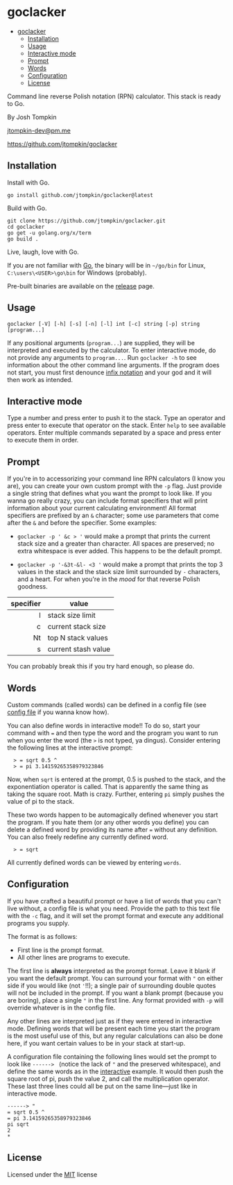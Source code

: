 # goclacker

<!--toc:start-->
- [goclacker](#goclacker)
  - [Installation](#installation)
  - [Usage](#usage)
  - [Interactive mode](#interactive-mode)
  - [Prompt](#prompt)
  - [Words](#words)
  - [Configuration](#configuration)
  - [License](#license)
<!--toc:end-->

Command line reverse Polish notation (RPN) calculator. This stack is ready to
Go.

By Josh Tompkin

jtompkin-dev@pm.me

https://github.com/jtompkin/goclacker

## Installation

Install with Go.

```
go install github.com/jtompkin/goclacker@latest
```

Build with Go.

```
git clone https://github.com/jtompkin/goclacker.git
cd goclacker
go get -u golang.org/x/term
go build .
```

Live, laugh, love with Go.

If you are not familiar with [Go](https://go.dev), the binary will be in
`~/go/bin` for Linux, `C:\users\<USER>\go\bin` for Windows (probably).

Pre-built binaries are available on the
[release](https://github.com/jtompkin/goclacker/releases/latest) page.

## Usage

```
goclacker [-V] [-h] [-s] [-n] [-l] int [-c] string [-p] string [program...]
```

If any positional arguments (`program...`) are supplied, they will be
interpreted and executed by the calculator. To enter interactive mode, do not
provide any arguments to `program...`. Run `goclacker -h` to see information
about the other command line arguments. If the program does not start, you must
first denounce [infix notation](https://en.wikipedia.org/wiki/Satan) and your
god and it will then work as intended.

## Interactive mode

Type a number and press enter to push it to the stack. Type an operator and
press enter to execute that operator on the stack. Enter `help` to see available
operators. Enter multiple commands separated by a space and press enter to
execute them in order.

## Prompt

If you're in to accessorizing your command line RPN calculators (I know you
are), you can create your own custom prompt with the `-p` flag. Just provide a
single string that defines what you want the prompt to look like. If you wanna
go really crazy, you can include format specifiers that will print information
about your current calculating environment! All format specifiers are prefixed
by an `&` character; some use parameters that come after the `&` and before the
specifier. Some examples:

 - `goclacker -p ' &c > '` would make a prompt that prints the current stack
 size and a greater than character. All spaces are preserved; no extra
 whitespace is ever added. This happens to be the default prompt.

 - `goclacker -p '-&3t-&l- <3 '` would make a prompt that prints the top 3
 values in the stack and the stack size limit surrounded by `-` characters, and
 a heart. For when you're in the *mood* for that reverse Polish goodness.

| specifier | value               |
|----------:|---------------------|
|         l | stack size limit    |
|         c | current stack size  |
|        Nt | top N stack values  |
|         s | current stash value |

You can probably break this if you try hard enough, so please do.

## Words

Custom commands (called words) can be defined in a config file (see [config
file](#configuration) if you wanna know how).

You can also define words in interactive mode!! To do so, start your command
with `=` and then type the word and the program you want to run when you enter
the word (the `>` is not typed, ya dingus). Consider entering the following
lines at the interactive prompt:

```
  > = sqrt 0.5 ^
  > = pi 3.14159265358979323846
```

Now, when `sqrt` is entered at the prompt, 0.5 is pushed to the stack, and the
exponentiation operator is called. That is apparently the same thing as taking
the square root. Math is crazy. Further, entering `pi` simply pushes the value
of pi to the stack.

These two words happen to be automagically defined whenever you start the
program. If you hate them (or any other words you define) you can delete a
defined word by providing its name after `=` without any definition. You can
also freely redefine any currently defined word.

```
  > = sqrt
```

All currently defined words can be viewed by entering `words`.

## Configuration

If you have crafted a beautiful prompt or have a list of words that you can't
live without, a config file is what you need. Provide the path to this text file
with the `-c` flag, and it will set the prompt format and execute any additional
programs you supply.

The format is as follows:

- First line is the prompt format.
- All other lines are programs to execute.

The first line is **always** interpreted as the prompt format. Leave it blank if
you want the default prompt. You can surround your format with `"` on either
side if you would like (not `'`!!); a single pair of surrounding double quotes
will not be included in the prompt. If you want a blank prompt (because you are
boring), place a single `"` in the first line. Any format provided with `-p`
will override whatever is in the config file.

Any other lines are interpreted just as if they were entered in interactive
mode. Defining words that will be present each time you start the program is the
most useful use of this, but any regular calculations can also be done here, if
you want certain values to be in your stack at start-up.

A configuration file containing the following lines would set the prompt to look
like `------> ` (notice the lack of `"` and the preserved whitespace), and
define the same words as in the [interactive](#words) example. It would then
push the square root of pi, push the value 2, and call the multiplication
operator. These last three lines could all be put on the same line—just like in
interactive mode.

```
------> "
= sqrt 0.5 ^
= pi 3.14159265358979323846
pi sqrt
2
*
```

## License

Licensed under
the [MIT](https://raw.githubusercontent.com/jtompkin/goclacker/main/LICENSE) license
